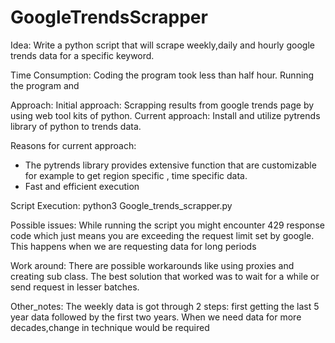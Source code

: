 # GoogleTrendsScrapper

Idea:
Write a python script that will scrape weekly,daily and hourly google trends data for a specific keyword.

Time Consumption:
Coding the program took less than half hour. Running the program and 

Approach:
Initial approach:
Scrapping results from google trends page by using web tool kits of python.
Current approach:
Install and utilize pytrends library of python to trends data.

Reasons for current approach:

- The pytrends library provides extensive function that are customizable for example to get region specific , time specific data. 
- Fast and efficient execution

Script Execution:
python3 Google_trends_scrapper.py

Possible issues:
While running the script you might encounter 429 response code which just means you are exceeding the request limit set by google. This happens when we are requesting data for long periods

Work around:
There are possible workarounds like using proxies and creating sub class. The best solution that worked was to wait for a while or send request in lesser batches.

Other_notes:
The weekly data is got through 2 steps: first getting the last 5 year data followed by the first two years. When we need data for more decades,change in technique would be required


